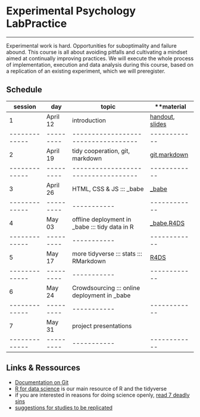 # **Experimental Psychology LabPractice**
_________________________________________

Experimental work is hard. Opportunities for suboptimality and failure abound. This course is all about avoiding pitfalls and cultivating a mindset aimed at continually improving practices. We will execute the whole process of implementation, execution and data analysis during this course, based on a replication of an existing experiment, which we will preregister.

## **Schedule** 

| **session** | **day** | **topic**                         | **material |
|-------------|---------|-----------------------------------|------------|
|1            |April 12 |introduction                       |[handout](https://github.com/Annjay13/LabPrac2018/tree/master/Handouts), [slides](https://github.com/Annjay13/LabPrac2018/tree/master/Slides)
|-------------|---------|-----------------------------------|------------|
|2            |April 19 |tidy cooperation, git, markdown    |[git](https://git-scm.com/),[markdown](https://guides.github.com/features/mastering-markdown/)
|-------------|---------|-----------------------------------|------------|
|3            |April 26 |HTML, CSS & JS ::: _babe           | [_babe](https://b-a-b-e.github.io/babe_site/index.html) |
|-------------|---------|-----------|------------|----------|------------|
|4            |May 03   | offline deployment in _babe ::: tidy data in R   |[_babe](https://b-a-b-e.github.io/babe_site/index.html),[R4DS](http://r4ds.had.co.nz/)
|-------------|---------|-----------|------------|
|5            |May 17   |more tidyverse ::: stats ::: RMarkdown | [R4DS](http://r4ds.had.co.nz/) |
|-------------|---------|-----------|------------|
|6            |May  24  |Crowdsourcing ::: online deployment in _babe |
|-------------|---------|-----------|------------|
|7            |May 31   | project presentations  |
|-------------|---------|-----------|------------|




## **Links & Ressources**

* [Documentation on Git](https://git-scm.com/doc)
* [R for data science](http://r4ds.had.co.nz/) is our main resource of R and the tidyverse 
* if you are interested in reasons for doing science openly, [read 7 deadly sins](https://press.princeton.edu/titles/10970.html)
* [suggestions for studies to be replicated](https://github.com/michael-franke/LabPrac2018/blob/master/docs/suggestions.html)
